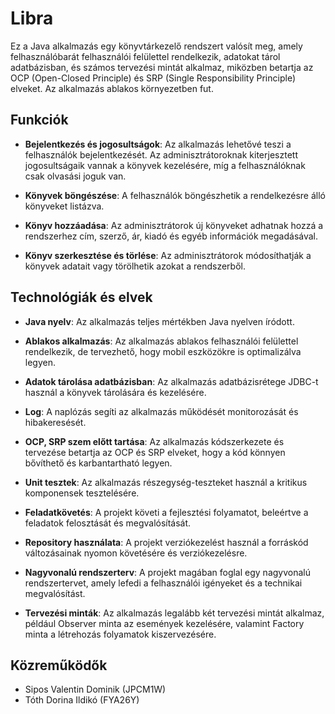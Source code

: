 # Libra

Ez a Java alkalmazás egy könyvtárkezelő rendszert valósít meg, amely felhasználóbarát felhasználói felülettel rendelkezik, adatokat tárol adatbázisban, és számos tervezési mintát alkalmaz, miközben betartja az OCP (Open-Closed Principle) és SRP (Single Responsibility Principle) elveket. Az alkalmazás ablakos környezetben fut.

## Funkciók

- **Bejelentkezés és jogosultságok**: Az alkalmazás lehetővé teszi a felhasználók bejelentkezését. Az adminisztrátoroknak kiterjesztett jogosultságaik vannak a könyvek kezelésére, míg a felhasználóknak csak olvasási joguk van.

- **Könyvek böngészése**: A felhasználók böngészhetik a rendelkezésre álló könyveket listázva.

- **Könyv hozzáadása**: Az adminisztrátorok új könyveket adhatnak hozzá a rendszerhez cím, szerző, ár, kiadó és egyéb információk megadásával.

- **Könyv szerkesztése és törlése**: Az adminisztrátorok módosíthatják a könyvek adatait vagy törölhetik azokat a rendszerből.

## Technológiák és elvek

- **Java nyelv**: Az alkalmazás teljes mértékben Java nyelven íródott.

- **Ablakos alkalmazás**: Az alkalmazás ablakos felhasználói felülettel rendelkezik, de tervezhető, hogy mobil eszközökre is optimalizálva legyen.

- **Adatok tárolása adatbázisban**: Az alkalmazás adatbázisrétege JDBC-t használ a könyvek tárolására és kezelésére.

- **Log**: A naplózás segíti az alkalmazás működését monitorozását és hibakeresését.

- **OCP, SRP szem előtt tartása**: Az alkalmazás kódszerkezete és tervezése betartja az OCP és SRP elveket, hogy a kód könnyen bővíthető és karbantartható legyen.

- **Unit tesztek**: Az alkalmazás részegység-teszteket használ a kritikus komponensek tesztelésére.

- **Feladatkövetés**: A projekt követi a fejlesztési folyamatot, beleértve a feladatok felosztását és megvalósítását.

- **Repository használata**: A projekt verziókezelést használ a forráskód változásainak nyomon követésére és verziókezelésre.

- **Nagyvonalú rendszerterv**: A projekt magában foglal egy nagyvonalú rendszertervet, amely lefedi a felhasználói igényeket és a technikai megvalósítást.

- **Tervezési minták**: Az alkalmazás legalább két tervezési mintát alkalmaz, például Observer minta az események kezelésére, valamint Factory minta a létrehozás folyamatok kiszervezésére.

## Közreműködők

- Sipos Valentin Dominik (JPCM1W)
- Tóth Dorina Ildikó (FYA26Y)


